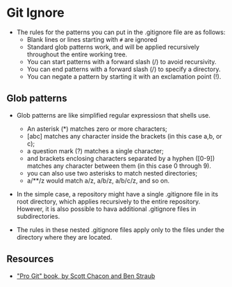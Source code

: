# Git Ignore

- The rules for the patterns you can put in the .gitignore file are as follows:
  - Blank lines or lines starting with `#` are ignored
  - Standard glob patterns work, and will be applied recursively throughout the entire working tree.
  - You can start patterns with a forward slash (/) to avoid recursivity.
  - You can end patterns with a forward slash (/) to specify a directory.
  - You can negate a pattern by starting it with an exclamation point (!).

## Glob patterns

- Glob patterns are like simplified regular expressiosn that shells use.

  - An asterisk (\*) matches zero or more characters;
  - [abc] matches any character inside the brackets (in this case a,b, or c);
  - a question mark (?) matches a single character;
  - and brackets enclosing characters separated by a hyphen ([0-9]) matches any character between them (in this case 0 through 9).
  - you can also use two asterisks to match nested directories;
  - a/\*\*/z would match a/z, a/b/z, a/b/c/z, and so on.

- In the simple case, a repository might have a single .gitignore file in its root directory, which applies recursively to the entire repository. However, it is also possible to hava additional .gitignore files in subdirectories.
- The rules in these nested .gitignore files apply only to the files under the directory where they are located.

## Resources

- ["Pro Git" book, by Scott Chacon and Ben Straub](https://git-scm.com/book/en/v2)
